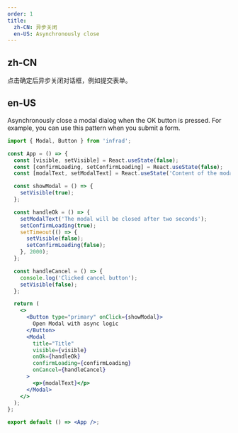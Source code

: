 ```yaml
---
order: 1
title:
  zh-CN: 异步关闭
  en-US: Asynchronously close
---
```


## zh-CN

点击确定后异步关闭对话框，例如提交表单。

## en-US

Asynchronously close a modal dialog when the OK button is pressed. For example, you can use this pattern when you submit a form.

```jsx
import { Modal, Button } from 'infrad';

const App = () => {
  const [visible, setVisible] = React.useState(false);
  const [confirmLoading, setConfirmLoading] = React.useState(false);
  const [modalText, setModalText] = React.useState('Content of the modal');

  const showModal = () => {
    setVisible(true);
  };

  const handleOk = () => {
    setModalText('The modal will be closed after two seconds');
    setConfirmLoading(true);
    setTimeout(() => {
      setVisible(false);
      setConfirmLoading(false);
    }, 2000);
  };

  const handleCancel = () => {
    console.log('Clicked cancel button');
    setVisible(false);
  };

  return (
    <>
      <Button type="primary" onClick={showModal}>
        Open Modal with async logic
      </Button>
      <Modal
        title="Title"
        visible={visible}
        onOk={handleOk}
        confirmLoading={confirmLoading}
        onCancel={handleCancel}
      >
        <p>{modalText}</p>
      </Modal>
    </>
  );
};

export default () => <App />;
```
